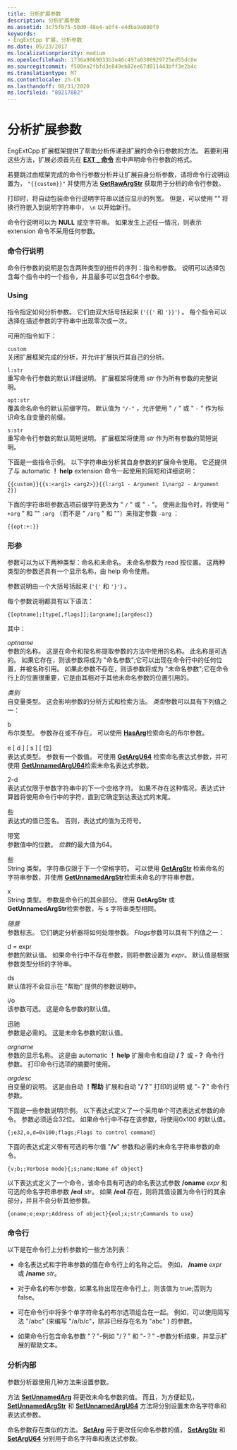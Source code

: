 ```yaml
---
title: 分析扩展参数
description: 分析扩展参数
ms.assetid: 3c75fb75-50d0-48e4-abf4-e4dba9a080f9
keywords:
- EngExtCpp 扩展，分析参数
ms.date: 05/23/2017
ms.localizationpriority: medium
ms.openlocfilehash: 1736a9869033b3e46c497a0306929725ed55dc0e
ms.sourcegitcommit: f500ea2fbfd3e849eb82ee67d011443bff3e2b4c
ms.translationtype: MT
ms.contentlocale: zh-CN
ms.lasthandoff: 08/31/2020
ms.locfileid: "89217882"
---
```

# <a name="parsing-extension-arguments"></a>分析扩展参数


EngExtCpp 扩展框架提供了帮助分析传递到扩展的命令行参数的方法。 若要利用这些方法，扩展必须首先在 [**EXT \_ 命令**](/windows-hardware/drivers/ddi/engextcpp/nf-engextcpp-ext_command) 宏中声明命令行参数的格式。

若要跳过由框架完成的命令行参数分析并让扩展自身分析参数，请将命令行说明设置为， `"{{custom}}"` 并使用方法 [**GetRawArgStr**](/previous-versions/windows/hardware/previsioning-framework/ff548226(v=vs.85)) 获取用于分析的命令行参数。

打印时，将自动包装命令行说明字符串以适应显示的列宽。 但是，可以使用 "" 将换行符嵌入到说明字符串中， `\n` 以开始新行。

命令行说明可以为 **NULL** 或空字符串。 如果发生上述任一情况，则表示 extension 命令不采用任何参数。

### <a name="span-idcommand_line_descriptionspanspan-idcommand_line_descriptionspancommand-line-description"></a><span id="command_line_description"></span><span id="COMMAND_LINE_DESCRIPTION"></span>命令行说明

命令行参数的说明是包含两种类型的组件的序列：指令和参数。 说明可以选择包含每个指令中的一个指令，并且最多可以包含64个参数。

### <a name="span-iddirectivesspanspan-iddirectivesspandirectives"></a><span id="directives"></span><span id="DIRECTIVES"></span>Using

指令指定如何分析参数。 它们由双大括号括起来 (`'{{'` 和 `'}}'`) 。 每个指令可以选择在描述参数的字符串中出现零次或一次。

可用的指令如下：

<span id="custom"></span><span id="CUSTOM"></span>`custom`  
关闭扩展框架完成的分析，并允许扩展执行其自己的分析。

<span id="l_str"></span><span id="L_STR"></span>`l:str`  
重写命令行参数的默认详细说明。 扩展框架将使用 *str* 作为所有参数的完整说明。

<span id="opt_str"></span><span id="OPT_STR"></span>`opt:str`  
覆盖命名命令的默认前缀字符。 默认值为 `"/-"` ，允许使用 " `/` " 或 " `-` " 作为标识命名自变量的前缀。

<span id="s_str"></span><span id="S_STR"></span>`s:str`  
重写命令行参数的默认简短说明。 扩展框架将使用 *str* 作为所有参数的简短说明。

下面是一些指令示例。 以下字符串由分析其自身参数的扩展命令使用。 它还提供了与 automatic **！ help** extension 命令一起使用的简短和详细说明：

```dbgcmd
{{custom}}{{s:<arg1> <arg2>}}{{l:arg1 - Argument 1\narg2 - Argument 2}}
```

下面的字符串将参数选项前缀字符更改为 " `/` " 或 " `-` "。 使用此指令时，将使用 " `+arg` " 和 "" `:arg` （而不是 " `/arg` " 和 ""）来指定参数 `-arg` ：

```dbgcmd
{{opt:+:}}
```

### <a name="span-idargumentsspanspan-idargumentsspanarguments"></a><span id="arguments"></span><span id="ARGUMENTS"></span>形参

参数可以为以下两种类型：命名和未命名。 未命名参数为 read 按位置。 这两种类型的参数还具有一个显示名称，由 help 命令使用。

参数说明由一个大括号括起来 (`'{'` 和 `'}'`) 。

每个参数说明都具有以下语法：

```dbgcmd
{[optname];[type[,flags]];[argname];[argdesc]}
```

其中：

<span id="optname"></span><span id="OPTNAME"></span>*optname*  
参数的名称。 这是在命令和按名称提取参数的方法中使用的名称。 此名称是可选的。 如果它存在，则该参数将成为 "命名参数";它可以出现在命令行中的任何位置，并被名称引用。 如果此参数不存在，则该参数将成为 "未命名参数";它在命令行上的位置很重要，它是由其相对于其他未命名参数的位置引用的。

<span id="type"></span><span id="TYPE"></span>*类别*  
自变量类型。 这会影响参数的分析方式和检索方法。 *类型*参数可以具有下列值之一：

<span id="b"></span><span id="B"></span>b  
布尔类型。 参数存在或不存在。 可以使用 [**HasArg**](/previous-versions/windows/hardware/previsioning-framework/ff549721(v=vs.85))检索命名的布尔参数。

<span id="e_d__s__bits_"></span><span id="E_D__S__BITS_"></span>e \[ d \] \[ s \] \[ 位\]  
表达式类型。 参数有一个数值。 可使用 [**GetArgU64**](/previous-versions/windows/hardware/previsioning-framework/ff545596(v=vs.85)) 检索命名表达式参数，并可使用 [**GetUnnamedArgU64**](/previous-versions/windows/hardware/previsioning-framework/ff549465(v=vs.85))检索未命名表达式参数。

<span id="d"></span><span id="D"></span>2-d  
表达式仅限于参数字符串中的下一个空格字符。 如果不存在这种情况，表达式计算器将使用命令行中的字符，直到它确定到达表达式的末尾。

<span id="s"></span><span id="S"></span>些  
表达式的值已签名。 否则，表达式的值为无符号。

<span id="bits"></span><span id="BITS"></span>带宽  
参数值中的位数。 *位数*的最大值为64。

<span id="s"></span><span id="S"></span>些  
String 类型。 字符串仅限于下一个空格字符。 可以使用 [**GetArgStr**](/previous-versions/windows/hardware/previsioning-framework/ff545586(v=vs.85)) 检索命名的字符串参数，并使用 [**GetUnnamedArgStr**](/previous-versions/windows/hardware/previsioning-framework/ff549464(v=vs.85))检索未命名的字符串参数。

<span id="x"></span><span id="X"></span>x  
String 类型。 参数是命令行的其余部分。 使用 **GetArgStr** 或 **GetUnnamedArgStr**检索参数，与 s 字符串类型相同。

<span id="flags"></span><span id="FLAGS"></span>*随意*  
参数标志。 它们确定分析器将如何处理参数。 *Flags*参数可以具有下列值之一：

<span id="d_expr"></span><span id="D_EXPR"></span>d = expr  
参数的默认值。 如果命令行中不存在参数，则将参数设置为 *expr*。 默认值是根据参数类型分析的字符串。

<span id="ds"></span><span id="DS"></span>ds  
默认值将不会显示在 "帮助" 提供的参数说明中。

<span id="o"></span><span id="O"></span>i/o  
该参数可选。 这是命名参数的默认值。

<span id="r"></span><span id="R"></span>迅驰  
参数是必需的。 这是未命名参数的默认值。

<span id="argname"></span><span id="ARGNAME"></span>*argname*  
参数的显示名称。 这是由 automatic **！ help** 扩展命令和自动 **/？** 或 **-？** 命令行参数。 打印命令行选项的摘要时使用。

<span id="argdesc"></span><span id="ARGDESC"></span>*argdesc*  
自变量的说明。 这是由自动 **！帮助** 扩展和自动 "**/？**" 打印的说明 或 "**-？**" 命令行参数。

下面是一些参数说明示例。 以下表达式定义了一个采用单个可选表达式参数的命令。 参数必须适合32位。 如果命令行中不存在该参数，将使用0x100 的默认值。

```dbgcmd
{;e32,o,d=0x100;flags;Flags to control command}
```

下面的表达式定义带有可选的布尔值 "**/v**" 参数和必需的未命名字符串参数的命令。

```dbgcmd
{v;b;;Verbose mode}{;s;name;Name of object}
```

以下表达式定义了一个命令，该命令具有可选的命名表达式参数 **/oname** *expr* 和可选的命名字符串参数 **/eol** *str*。 如果 **/eol** 存在，则将其值设置为命令行的其余部分，并且不会分析其他参数。

```dbgcmd
{oname;e;expr;Address of object}{eol;x;str;Commands to use}
```

### <a name="span-idcommand_linespanspan-idcommand_linespancommand-line"></a><span id="command_line"></span><span id="COMMAND_LINE"></span>命令行

以下是在命令行上分析参数的一些方法列表：

-   命名表达式和字符串参数的值在命令行上的名称之后。 例如， **/name** *expr* 或 **/name** *str*。

-   对于命名的布尔参数，如果名称出现在命令行上，则该值为 true;否则为 false。

-   可在命令行中将多个单字符命名的布尔选项组合在一起。 例如，可以使用简写法 "/abc" (来编写 "/a/b/c"，除非已经存在名为 "abc" ) 的参数。

-   如果命令行包含命名参数 "？"-例如 "/？" 和 "-？" -参数分析结束，并显示扩展的帮助文本。

### <a name="span-idparsing_internalsspanspan-idparsing_internalsspanparsing-internals"></a><span id="parsing_internals"></span><span id="PARSING_INTERNALS"></span>分析内部

参数分析器使用几种方法来设置参数。

方法 [**SetUnnamedArg**](/previous-versions/windows/hardware/previsioning-framework/ff556876(v=vs.85)) 将更改未命名参数的值。 而且，为方便起见， [**SetUnnamedArgStr**](/previous-versions/windows/hardware/previsioning-framework/ff556878(v=vs.85)) 和 [**SetUnnamedArgU64**](/previous-versions/windows/hardware/previsioning-framework/ff556879(v=vs.85)) 方法将分别设置未命名字符串和表达式参数。

命名参数存在类似的方法。 [**SetArg**](/previous-versions/windows/hardware/previsioning-framework/ff556614(v=vs.85)) 用于更改任何命名参数的值， [**SetArgStr**](/previous-versions/windows/hardware/previsioning-framework/ff556618(v=vs.85)) 和 [**SetArgU64**](/previous-versions/windows/hardware/previsioning-framework/ff556622(v=vs.85)) 分别用于命名字符串和表达式参数。

 

